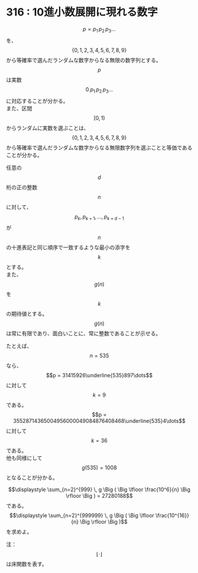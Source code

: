 # 316 : 10進小数展開に現れる数字

$$p = p_1\, p_2\, p_3 \dots$$を、$$\{0,1,2,3,4,5,6,7,8,9\}$$から等確率で選んだランダムな数字からなる無限の数字列とする。  
$$p$$は実数$$0.p_1 \, p_2 \, p_3 \dots$$に対応することが分かる。  
また、区間$$[0,1)$$からランダムに実数を選ぶことは、$$\{0,1,2,3,4,5,6,7,8,9\}$$から等確率で選んだランダムな数字からなる無限数字列を選ぶことと等価であることが分かる。

任意の$$d$$桁の正の整数$$n$$に対して、$$p_k, p_{k+1}, \dots ,p_{k+d-1}$$が$$n$$の十進表記と同じ順序で一致するような最小の添字を$$k$$とする。  
また、$$g(n)$$を$$k$$の期待値とする。$$g(n)$$は常に有限であり、面白いことに、常に整数であることが示せる。

たとえば、$$n = 535$$なら、  
$$p = 31415926\underline{535}897\dots$$に対して$$k = 9$$である。  
$$p = 35528714365004956000049084876408468\underline{535}4\dots$$に対して$$k = 36$$である。  
他も同様にして$$g(535) = 1008$$となることが分かる。

$$\displaystyle \sum_{n=2}^{999} \, g \Big ( \Big \lfloor \frac{10^6}{n} \Big \rfloor \Big ) = 27280188$$である。$$\displaystyle \sum_{n=2}^{999999} \, g \Big ( \Big \lfloor \frac{10^{16}}{n} \Big \rfloor \Big )$$を求めよ。

注： $$\lfloor \cdot \rfloor$$は床関数を表す。

